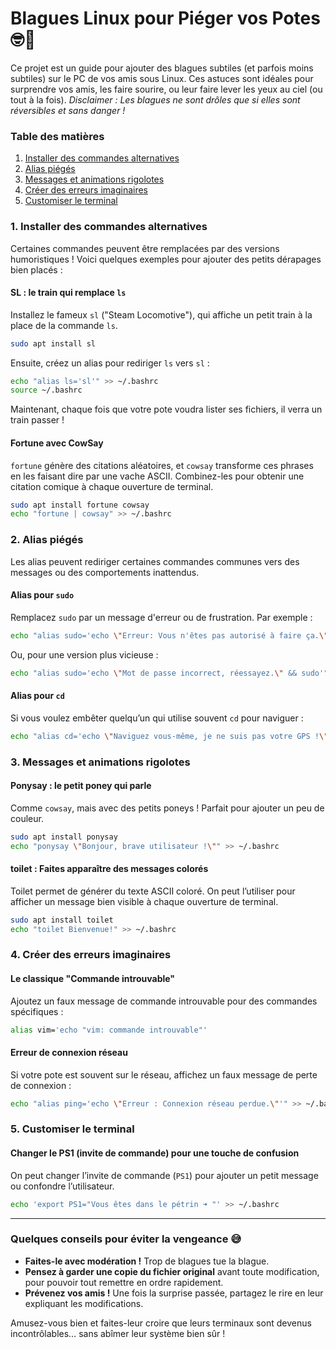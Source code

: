 # Blagues Linux pour Piéger vos Potes 🤓🐧

Ce projet est un guide pour ajouter des blagues subtiles (et parfois moins subtiles) sur le PC de vos amis sous Linux. Ces astuces sont idéales pour surprendre vos amis, les faire sourire, ou leur faire lever les yeux au ciel (ou tout à la fois). *Disclaimer : Les blagues ne sont drôles que si elles sont réversibles et sans danger !*

### Table des matières
1. [Installer des commandes alternatives](#installer-des-commandes-alternatives)
2. [Alias piégés](#alias-piégés)
3. [Messages et animations rigolotes](#messages-et-animations-rigolotes)
4. [Créer des erreurs imaginaires](#créer-des-erreurs-imaginaires)
5. [Customiser le terminal](#customiser-le-terminal)

### 1. Installer des commandes alternatives
Certaines commandes peuvent être remplacées par des versions humoristiques ! Voici quelques exemples pour ajouter des petits dérapages bien placés :

#### **SL : le train qui remplace `ls`**
Installez le fameux `sl` ("Steam Locomotive"), qui affiche un petit train à la place de la commande `ls`.

```bash
sudo apt install sl
```

Ensuite, créez un alias pour rediriger `ls` vers `sl` :
```bash
echo "alias ls='sl'" >> ~/.bashrc
source ~/.bashrc
```
Maintenant, chaque fois que votre pote voudra lister ses fichiers, il verra un train passer !

#### **Fortune avec CowSay**
`fortune` génère des citations aléatoires, et `cowsay` transforme ces phrases en les faisant dire par une vache ASCII. Combinez-les pour obtenir une citation comique à chaque ouverture de terminal.

```bash
sudo apt install fortune cowsay
echo "fortune | cowsay" >> ~/.bashrc
```

### 2. Alias piégés
Les alias peuvent rediriger certaines commandes communes vers des messages ou des comportements inattendus.

#### **Alias pour `sudo`**
Remplacez `sudo` par un message d'erreur ou de frustration. Par exemple :

```bash
echo "alias sudo='echo \"Erreur: Vous n'êtes pas autorisé à faire ça.\"'" >> ~/.bashrc
```

Ou, pour une version plus vicieuse :
```bash
echo "alias sudo='echo \"Mot de passe incorrect, réessayez.\" && sudo'" >> ~/.bashrc
```

#### **Alias pour `cd`**
Si vous voulez embêter quelqu’un qui utilise souvent `cd` pour naviguer :

```bash
echo "alias cd='echo \"Naviguez vous-même, je ne suis pas votre GPS !\"'" >> ~/.bashrc
```

### 3. Messages et animations rigolotes

#### **Ponysay : le petit poney qui parle**
Comme `cowsay`, mais avec des petits poneys ! Parfait pour ajouter un peu de couleur.

```bash
sudo apt install ponysay
echo "ponysay \"Bonjour, brave utilisateur !\"" >> ~/.bashrc
```

#### **toilet : Faites apparaître des messages colorés**
Toilet permet de générer du texte ASCII coloré. On peut l’utiliser pour afficher un message bien visible à chaque ouverture de terminal.

```bash
sudo apt install toilet
echo "toilet Bienvenue!" >> ~/.bashrc
```

### 4. Créer des erreurs imaginaires

#### **Le classique "Commande introuvable"**
Ajoutez un faux message de commande introuvable pour des commandes spécifiques :

```bash
alias vim='echo "vim: commande introuvable"'
```

#### **Erreur de connexion réseau**
Si votre pote est souvent sur le réseau, affichez un faux message de perte de connexion :

```bash
echo "alias ping='echo \"Erreur : Connexion réseau perdue.\"'" >> ~/.bashrc
```

### 5. Customiser le terminal

#### **Changer le PS1 (invite de commande) pour une touche de confusion**
On peut changer l’invite de commande (`PS1`) pour ajouter un petit message ou confondre l’utilisateur.

```bash
echo 'export PS1="Vous êtes dans le pétrin ➜ "' >> ~/.bashrc
```

---

### Quelques conseils pour éviter la vengeance 😅
- **Faites-le avec modération !** Trop de blagues tue la blague.
- **Pensez à garder une copie du fichier original** avant toute modification, pour pouvoir tout remettre en ordre rapidement.
- **Prévenez vos amis !** Une fois la surprise passée, partagez le rire en leur expliquant les modifications.

Amusez-vous bien et faites-leur croire que leurs terminaux sont devenus incontrôlables… sans abîmer leur système bien sûr !
